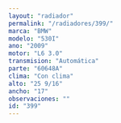 ```yaml
---
layout: "radiador"
permalink: "/radiadores/399/"
marca: "BMW"
modelo: "530I"
ano: "2009"
motor: "L6 3.0"
transmision: "Automática"
parte: "60648A"
clima: "Con clima"
alto: "25 9/16"
ancho: "17"
observaciones: ""
id: "399"
---
```


